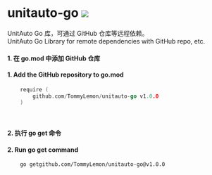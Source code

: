 # unitauto-go  [![](https://jitpack.io/v/TommyLemon/unitauto-java.svg)](https://jitpack.io/#TommyLemon/unitauto-java)
UnitAuto Go 库，可通过 GitHub 仓库等远程依赖。<br />
UnitAuto Go Library for remote dependencies with GitHub repo, etc.

#### 1. 在 go.mod 中添加 GitHub 仓库
#### 1. Add the GitHub repository to go.mod
```go
	require (
		github.com/TommyLemon/unitauto-go v1.0.0
	)
```
<br />

#### 2. 执行 go get 命令
#### 2. Run go get command
```sh
	go getgithub.com/TommyLemon/unitauto-go@v1.0.0
```
